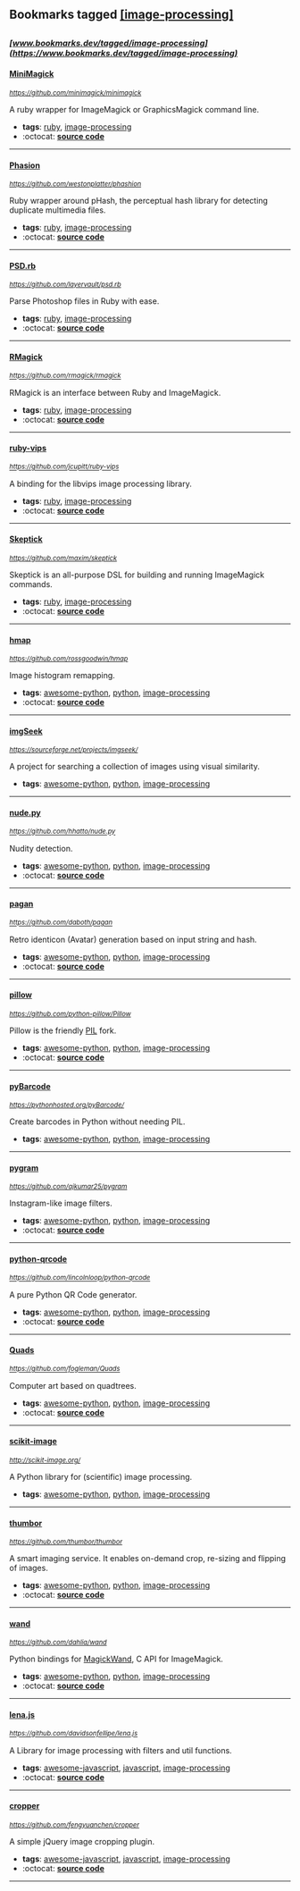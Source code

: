 ## Bookmarks tagged [[image-processing]](https://www.bookmarks.dev?q=[image-processing])

_<sup><sup>[www.bookmarks.dev/tagged/image-processing](https://www.bookmarks.dev/tagged/image-processing)</sup></sup>_
---
#### [MiniMagick](https://github.com/minimagick/minimagick)
_<sup>https://github.com/minimagick/minimagick</sup>_

A ruby wrapper for ImageMagick or GraphicsMagick command line.
* **tags**: [ruby](../tagged/ruby.md), [image-processing](../tagged/image-processing.md)
* :octocat: **[source code](https://github.com/minimagick/minimagick)**
---
#### [Phasion](https://github.com/westonplatter/phashion)
_<sup>https://github.com/westonplatter/phashion</sup>_

Ruby wrapper around pHash, the perceptual hash library for detecting duplicate multimedia files.
* **tags**: [ruby](../tagged/ruby.md), [image-processing](../tagged/image-processing.md)
* :octocat: **[source code](https://github.com/westonplatter/phashion)**
---
#### [PSD.rb](https://github.com/layervault/psd.rb)
_<sup>https://github.com/layervault/psd.rb</sup>_

Parse Photoshop files in Ruby with ease.
* **tags**: [ruby](../tagged/ruby.md), [image-processing](../tagged/image-processing.md)
* :octocat: **[source code](https://github.com/layervault/psd.rb)**
---
#### [RMagick](https://github.com/rmagick/rmagick)
_<sup>https://github.com/rmagick/rmagick</sup>_

RMagick is an interface between Ruby and ImageMagick.
* **tags**: [ruby](../tagged/ruby.md), [image-processing](../tagged/image-processing.md)
* :octocat: **[source code](https://github.com/rmagick/rmagick)**
---
#### [ruby-vips](https://github.com/jcupitt/ruby-vips)
_<sup>https://github.com/jcupitt/ruby-vips</sup>_

A binding for the libvips image processing library.
* **tags**: [ruby](../tagged/ruby.md), [image-processing](../tagged/image-processing.md)
* :octocat: **[source code](https://github.com/jcupitt/ruby-vips)**
---
#### [Skeptick](https://github.com/maxim/skeptick)
_<sup>https://github.com/maxim/skeptick</sup>_

Skeptick is an all-purpose DSL for building and running ImageMagick commands.
* **tags**: [ruby](../tagged/ruby.md), [image-processing](../tagged/image-processing.md)
* :octocat: **[source code](https://github.com/maxim/skeptick)**
---
#### [hmap](https://github.com/rossgoodwin/hmap)
_<sup>https://github.com/rossgoodwin/hmap</sup>_

Image histogram remapping.
* **tags**: [awesome-python](../tagged/awesome-python.md), [python](../tagged/python.md), [image-processing](../tagged/image-processing.md)
* :octocat: **[source code](https://github.com/rossgoodwin/hmap)**
---
#### [imgSeek](https://sourceforge.net/projects/imgseek/)
_<sup>https://sourceforge.net/projects/imgseek/</sup>_

A project for searching a collection of images using visual similarity.
* **tags**: [awesome-python](../tagged/awesome-python.md), [python](../tagged/python.md), [image-processing](../tagged/image-processing.md)
---
#### [nude.py](https://github.com/hhatto/nude.py)
_<sup>https://github.com/hhatto/nude.py</sup>_

Nudity detection.
* **tags**: [awesome-python](../tagged/awesome-python.md), [python](../tagged/python.md), [image-processing](../tagged/image-processing.md)
* :octocat: **[source code](https://github.com/hhatto/nude.py)**
---
#### [pagan](https://github.com/daboth/pagan)
_<sup>https://github.com/daboth/pagan</sup>_

Retro identicon (Avatar) generation based on input string and hash.
* **tags**: [awesome-python](../tagged/awesome-python.md), [python](../tagged/python.md), [image-processing](../tagged/image-processing.md)
* :octocat: **[source code](https://github.com/daboth/pagan)**
---
#### [pillow](https://github.com/python-pillow/Pillow)
_<sup>https://github.com/python-pillow/Pillow</sup>_

Pillow is the friendly [PIL](http://www.pythonware.com/products/pil/) fork.
* **tags**: [awesome-python](../tagged/awesome-python.md), [python](../tagged/python.md), [image-processing](../tagged/image-processing.md)
* :octocat: **[source code](https://github.com/python-pillow/Pillow)**
---
#### [pyBarcode](https://pythonhosted.org/pyBarcode/)
_<sup>https://pythonhosted.org/pyBarcode/</sup>_

Create barcodes in Python without needing PIL.
* **tags**: [awesome-python](../tagged/awesome-python.md), [python](../tagged/python.md), [image-processing](../tagged/image-processing.md)
---
#### [pygram](https://github.com/ajkumar25/pygram)
_<sup>https://github.com/ajkumar25/pygram</sup>_

Instagram-like image filters.
* **tags**: [awesome-python](../tagged/awesome-python.md), [python](../tagged/python.md), [image-processing](../tagged/image-processing.md)
* :octocat: **[source code](https://github.com/ajkumar25/pygram)**
---
#### [python-qrcode](https://github.com/lincolnloop/python-qrcode)
_<sup>https://github.com/lincolnloop/python-qrcode</sup>_

A pure Python QR Code generator.
* **tags**: [awesome-python](../tagged/awesome-python.md), [python](../tagged/python.md), [image-processing](../tagged/image-processing.md)
* :octocat: **[source code](https://github.com/lincolnloop/python-qrcode)**
---
#### [Quads](https://github.com/fogleman/Quads)
_<sup>https://github.com/fogleman/Quads</sup>_

Computer art based on quadtrees.
* **tags**: [awesome-python](../tagged/awesome-python.md), [python](../tagged/python.md), [image-processing](../tagged/image-processing.md)
* :octocat: **[source code](https://github.com/fogleman/Quads)**
---
#### [scikit-image](http://scikit-image.org/)
_<sup>http://scikit-image.org/</sup>_

A Python library for (scientific) image processing.
* **tags**: [awesome-python](../tagged/awesome-python.md), [python](../tagged/python.md), [image-processing](../tagged/image-processing.md)
---
#### [thumbor](https://github.com/thumbor/thumbor)
_<sup>https://github.com/thumbor/thumbor</sup>_

A smart imaging service. It enables on-demand crop, re-sizing and flipping of images.
* **tags**: [awesome-python](../tagged/awesome-python.md), [python](../tagged/python.md), [image-processing](../tagged/image-processing.md)
* :octocat: **[source code](https://github.com/thumbor/thumbor)**
---
#### [wand](https://github.com/dahlia/wand)
_<sup>https://github.com/dahlia/wand</sup>_

Python bindings for [MagickWand](http://www.imagemagick.org/script/magick-wand.php), C API for ImageMagick.
* **tags**: [awesome-python](../tagged/awesome-python.md), [python](../tagged/python.md), [image-processing](../tagged/image-processing.md)
* :octocat: **[source code](https://github.com/dahlia/wand)**
---
#### [lena.js](https://github.com/davidsonfellipe/lena.js)
_<sup>https://github.com/davidsonfellipe/lena.js</sup>_

A Library for image processing with filters and util functions.
* **tags**: [awesome-javascript](../tagged/awesome-javascript.md), [javascript](../tagged/javascript.md), [image-processing](../tagged/image-processing.md)
* :octocat: **[source code](https://github.com/davidsonfellipe/lena.js)**
---
#### [cropper](https://github.com/fengyuanchen/cropper)
_<sup>https://github.com/fengyuanchen/cropper</sup>_

A simple jQuery image cropping plugin.
* **tags**: [awesome-javascript](../tagged/awesome-javascript.md), [javascript](../tagged/javascript.md), [image-processing](../tagged/image-processing.md)
* :octocat: **[source code](https://github.com/fengyuanchen/cropper)**
---
